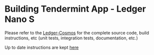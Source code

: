 # Building Tendermint App - Ledger Nano S 

Please refer to the [Ledger-Cosmos](https://github.com/cosmos/ledger-cosmos) for the complete source code, build instructions, etc (unit tests, integration tests, documentation, etc.) 


Up to date instructions are kept [here](https://github.com/cosmos/ledger-cosmos/blob/master/docs/BUILD.md)
